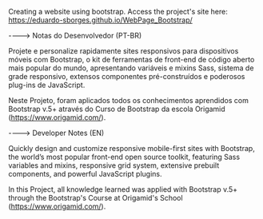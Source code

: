 Creating a website using bootstrap.
Access the project's site here: https://eduardo-sborges.github.io/WebPage_Bootstrap/

----> Notas do Desenvolvedor (PT-BR)

Projete e personalize rapidamente sites responsivos para dispositivos móveis com Bootstrap, o kit
de ferramentas de front-end de código aberto mais popular do mundo, apresentando variáveis e mixins
Sass, sistema de grade responsivo, extensos componentes pré-construídos e poderosos plug-ins de
JavaScript.

Neste Projeto, foram aplicados todos os conhecimentos aprendidos com Bootstrap v.5+ através do Curso
de Bootstrap da escola Origamid (https://www.origamid.com/).

----> Developer Notes (EN)

Quickly design and customize responsive mobile-first sites with Bootstrap, the world’s most popular
front-end open source toolkit, featuring Sass variables and mixins, responsive grid system, extensive
prebuilt components, and powerful JavaScript plugins.

In this Project, all knowledge learned was applied with Bootstrap v.5+ through the Bootstrap's Course
at Origamid's School (https://www.origamid.com/).
